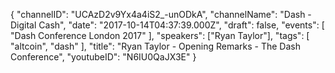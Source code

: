 {
    "channelID": "UCAzD2v9Yx4a4iS2_-unODkA",
    "channelName": "Dash - Digital Cash",
    "date": "2017-10-14T04:37:39.000Z",
    "draft": false,
    "events": [
        "Dash Conference London 2017"
    ],
    "speakers": ["Ryan Taylor"],
    "tags": [
        "altcoin",
        "dash"
    ],
    "title": "Ryan Taylor - Opening Remarks - The Dash Conference",
    "youtubeID": "N6IU0QaJX3E"
}
